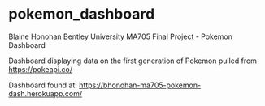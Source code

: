 # pokemon_dashboard
Blaine Honohan
Bentley University
MA705 Final Project - Pokemon Dashboard

Dashboard displaying data on the first generation of Pokemon pulled from https://pokeapi.co/

Dashboard found at: https://bhonohan-ma705-pokemon-dash.herokuapp.com/
